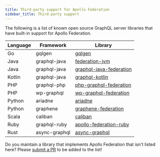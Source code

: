 ```yaml
---
title: Third-party support for Apollo Federation
sidebar_title: Third-party support
---
```


The following is a list of known open source GraphQL server libraries that have built-in support for Apollo Federation.

| Language    | Framework     | Library                                                                          |
| ----------- | ------------- | -------------------------------------------------------------------------------- |
| Go          | gqlgen        | [gqlgen](https://github.com/99designs/gqlgen/tree/master/plugin/federation)      |
| Java        | graphql-java  | [federation-jvm](https://github.com/apollographql/federation-jvm)                |
| Java        | graphql-java  | [graphql-java-federation](https://github.com/rkudryashov/graphql-java-federation)|
| Kotlin      | graphql-java  | [graphql-kotlin](https://github.com/ExpediaGroup/graphql-kotlin)                 |
| PHP         | graphql-php   | [php-graphql-federation](https://github.com/pascaldevink/php-graphql-federation) |
| PHP         | wp-graphql    | [wp-graphql-federation](https://github.com/wp-graphql/wp-graphql-federation)     |
| Python      | ariadne       | [ariadne](https://github.com/mirumee/ariadne)                                    |
| Python      | graphene      | [graphene-federation](https://github.com/preply/graphene-federation)             |
| Scala       | caliban       | [caliban](https://github.com/ghostdogpr/caliban)                                 |
| Ruby        | graphql-ruby  | [apollo-federation-ruby](https://github.com/Gusto/apollo-federation-ruby)        |
| Rust        | async-graphql | [async-graphql](https://github.com/async-graphql/async-graphql)                  |

Do you maintain a library that implements Apollo Federation that isn't listed here? Please [submit a PR](https://github.com/apollographql/apollo-server/tree/master/docs/source/federation/other-servers.md) to be added to the list!
